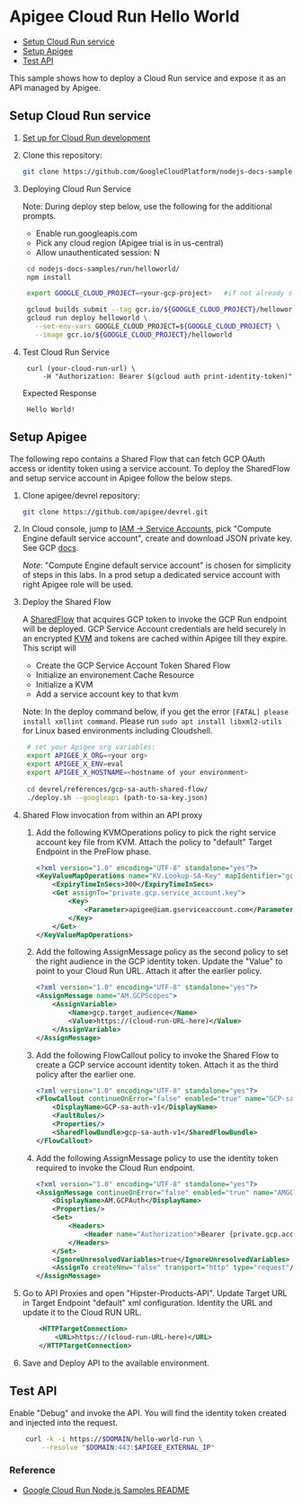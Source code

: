 # Apigee Cloud Run Hello World

 * [Setup Cloud Run service](#setup-cloud-run-service)
 * [Setup Apigee](#setup-apigee)
 * [Test API](#test-api)

This sample shows how to deploy a Cloud Run service and expose it as an API managed by Apigee.

## Setup Cloud Run service 

1. [Set up for Cloud Run development](https://cloud.google.com/run/docs/setup)

2. Clone this repository:

    ```sh
    git clone https://github.com/GoogleCloudPlatform/nodejs-docs-samples.git
    ```

3. Deploying Cloud Run Service

   Note: During deploy step below, use the following for the additional prompts. 
   * Enable run.googleapis.com
   * Pick any cloud region (Apigee trial is in us-central)
   * Allow unauthenticated session: N

   ```sh
    cd nodejs-docs-samples/run/helloworld/
    npm install

    export GOOGLE_CLOUD_PROJECT=<your-gcp-project>   #if not already set

    gcloud builds submit --tag gcr.io/${GOOGLE_CLOUD_PROJECT}/helloworld
    gcloud run deploy helloworld \
      --set-env-vars GOOGLE_CLOUD_PROJECT=${GOOGLE_CLOUD_PROJECT} \
      --image gcr.io/${GOOGLE_CLOUD_PROJECT}/helloworld
   ```

4. Test Cloud Run Service

   ```
    curl (your-cloud-run-url) \
        -H "Authorization: Bearer $(gcloud auth print-identity-token)"
   ```
   
    Expected Response

   ```
    Hello World!
   ```

## Setup Apigee

The following repo contains a Shared Flow that can fetch GCP OAuth access or identity token using a service account. To deploy the SharedFlow and setup service account in Apigee follow the below steps.

1. Clone apigee/devrel repository:

    ```sh
    git clone https://github.com/apigee/devrel.git
    ```

2. In Cloud console, jump to [IAM -> Service Accounts](https://console.cloud.google.com/iam-admin/serviceaccounts), pick "Compute Engine default service account", create and download JSON private key. See GCP
   [docs](https://cloud.google.com/iam/docs/creating-managing-service-account-keys). 
   
   *Note*: "Compute Engine default service account" is chosen for simplicity of steps in this labs. In a prod setup a dedicated service account with right Apigee role will be used.

3. Deploy the Shared Flow

    A [SharedFlow](https://cloud.google.com/apigee/docs/api-platform/fundamentals/shared-flows) that acquires GCP token to invoke the GCP Run endpoint will be deployed. GCP Service Account credentials are held securely in an encrypted [KVM](https://cloud.google.com/apigee/docs/api-platform/cache/key-value-maps) and tokens are cached within Apigee till they expire. 
    This script will
    * Create the GCP Service Account Token Shared Flow
    * Initialize an environement Cache Resource
    * Initialize a KVM
    * Add a service account key to that kvm

    Note: In the deploy command below, if you get the error ```[FATAL] please install xmllint command```.  Please run ```sudo apt install libxml2-utils``` for Linux based environments including Cloudshell.

   ```sh
    # set your Apigee org variables:
    export APIGEE_X_ORG=<your org>
    export APIGEE_X_ENV=eval
    export APIGEE_X_HOSTNAME=<hostname of your environment>
    
    cd devrel/references/gcp-sa-auth-shared-flow/
    ./deploy.sh --googleapi (path-to-sa-key.json)
   ```

4. Shared Flow invocation from within an API proxy

    1. Add the following KVMOperations policy to pick the right service account key file from KVM. Attach the policy to "default" Target Endpoint in the PreFlow phase.

        ```xml
        <?xml version="1.0" encoding="UTF-8" standalone="yes"?>
        <KeyValueMapOperations name="KV.Lookup-SA-Key" mapIdentifier="gcp-sa-devrel">
            <ExpiryTimeInSecs>300</ExpiryTimeInSecs>
            <Get assignTo="private.gcp.service_account.key">
                <Key>
                    <Parameter>apigee@iam.gserviceaccount.com</Parameter>
                </Key>
            </Get>
        </KeyValueMapOperations>
        ```

    1. Add the following AssignMessage policy as the second policy to set the right audience in the GCP identity token. Update the "Value" to point to your Cloud Run URL. Attach it after the earlier policy.

        ```xml
        <?xml version="1.0" encoding="UTF-8" standalone="yes"?>
        <AssignMessage name="AM.GCPScopes">
            <AssignVariable>
                <Name>gcp.target_audience</Name>
                <Value>https://(cloud-run-URL-here)</Value>
            </AssignVariable>
        </AssignMessage>
        ```

    1. Add the following FlowCallout policy to invoke the Shared Flow to create a GCP service account identity token. Attach it as the third policy after the earlier one.

        ```xml
        <?xml version="1.0" encoding="UTF-8" standalone="yes"?>
        <FlowCallout continueOnError="false" enabled="true" name="GCP-sa-auth-v1">
            <DisplayName>GCP-sa-auth-v1</DisplayName>
            <FaultRules/>
            <Properties/>
            <SharedFlowBundle>gcp-sa-auth-v1</SharedFlowBundle>
        </FlowCallout>
        ```

    1. Add the following AssignMessage policy to use the identity token required to invoke the Cloud Run endpoint.

        ```xml
        <?xml version="1.0" encoding="UTF-8" standalone="yes"?>
        <AssignMessage continueOnError="false" enabled="true" name="AMGCPAuth">
            <DisplayName>AM.GCPAuth</DisplayName>
            <Properties/>
            <Set>
                <Headers>
                    <Header name="Authorization">Bearer {private.gcp.access_token}</Header>
                </Headers>
            </Set>
            <IgnoreUnresolvedVariables>true</IgnoreUnresolvedVariables>
            <AssignTo createNew="false" transport="http" type="request"/>
        </AssignMessage>
        ```

1. Go to API Proxies and open "Hipster-Products-API". Update Target URL in Target Endpoint "default" xml configuration. Identity the URL and update it to the Cloud RUN URL.

    ```xml
        <HTTPTargetConnection>
            <URL>https://(cloud-run-URL-here)</URL>
        </HTTPTargetConnection>
    ```

1. Save and Deploy API to the available environment.

## Test API
Enable "Debug" and invoke the API. You will find the identity token created and injected into the request. 

```sh
    curl -k -i https://$DOMAIN/hello-world-run \
        --resolve "$DOMAIN:443:$APIGEE_EXTERNAL_IP"
```

### Reference
* [Google Cloud Run Node.js Samples README](https://github.com/GoogleCloudPlatform/nodejs-docs-samples/tree/master/run)
